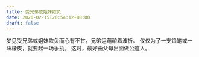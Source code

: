 ```yaml
---
title: 受兄弟或姐妹欺负
date: 2020-02-15T20:54:12+08:00
draft: false
---
```


梦见受兄弟或姐妹欺负而心有不甘，兄弟运蕴酿着波折。
仅仅为了一支铅笔或一块橡皮，就要起一场争执。
这时，最好由父母出面做公道人。
